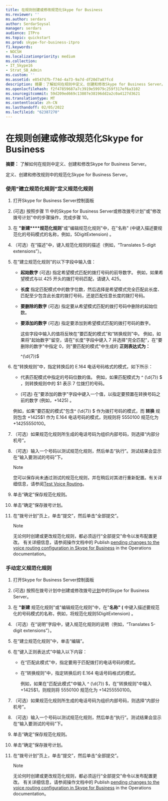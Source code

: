 ```yaml
---
title: 在规则创建或修改规范化Skype for Business
ms.reviewer: ''
ms.author: serdars
author: SerdarSoysal
manager: serdars
audience: ITPro
ms.topic: quickstart
ms.prod: skype-for-business-itpro
f1.keywords:
- NOCSH
ms.localizationpriority: medium
ms.collection:
- IT_Skype16
- Strat_SB_Admin
ms.custom: ''
ms.assetid: e8547d7b-f74d-4a73-9a7d-df20d7a87fcd
description: 摘要：了解如何在规则中定义、创建和修改Skype for Business Server。
ms.openlocfilehash: f2f47859687a7c3919e59979c259f317ef6a3102
ms.sourcegitcommit: 59d209ed669c13807e38196dd2a2c0a4127d3621
ms.translationtype: MT
ms.contentlocale: zh-CN
ms.lasthandoff: 02/05/2022
ms.locfileid: "62387270"
---
```

# <a name="create-or-modify-a-normalization-rule-in-skype-for-business"></a>在规则创建或修改规范化Skype for Business

**摘要：** 了解如何在规则中定义、创建和修改Skype for Business Server。

定义、创建和修改规则中的规范化Skype for Business Server。

### <a name="to-define-a-normalization-rule-by-using-build-a-normalization-rule"></a>使用"建立规范化规则"定义规范化规则

1. 打开Skype for Business Server控制面板

2.  (可选) 按照步骤 11 中的Skype for Business Server或修改拨号计划[](dial-plans.md)"或"修改拨号计划"中的步骤操作，完成步骤 10。[](/previous-versions/office/lync-server-2013/lync-server-2013-modify-a-dial-plan)

3. 在 **"新建****规范化规则**"或"编辑规范化规则"中，在"名称" (中键入描述要规范化的号码模式的名称，例如，5DigitExtension) 。

4. （可选）在“描述”中，键入规范化规则的描述（例如，“Translates 5-digit extensions”）。

5. 在“建立规范化规则”的以下字段中输入值：

   - **起始数字** (可选) 指定希望模式匹配的拨打号码的前导数字。 例如，如果希望模式与以 425 开头的拨打号码匹配，请键入 425。

   - **长度** 指定匹配模式中的数字位数，然后选择是希望模式完全匹配此长度、匹配至少包含此长度的拨打号码，还是匹配任意长度的拨打号码。

   - **要删除的数字** (可选) 指定要从希望模式匹配的拨打号码中删除的起始位数。

   - **要添加的数字** (可选) 指定要添加到希望模式匹配的拨打号码的数字。

     这些字段中输入的值将反映在“要匹配的模式”和“转换规则”中。 例如，如果将"起始数字"留空，请在"长度"字段中键入 7 并选择"完全匹配"，在"要删除的数字"中指定 0，则"要匹配的模式"中生成的 **正则表达式为：**  

     ^(\d{7})$

6. 在“转换规则”中，指定转换后的 E.164 电话号码格式的模式，如下所示：

   - 代表匹配模式中指定的号码位数的值。 例如，如果匹配模式为 ^ (\d{7}) $ ，则转换规则中的 $1 表示 7 位拨打的号码。

   -  (可选) 在"要添加的数字"字段中键入一个值，以指定要预置在转换号码之前的数字 (例如，+1425) 。

     例如，如果"要匹配的模式"包含^ (\d{7}) $ 作为拨打号码的模式，而 **转换** 规则包含 +1425$1 作为 E.164 电话号码的模式，则规则将 5550100 规范化为 +14255550100。

7. （可选）如果规范化规则所生成的电话号码为组织内部号码，则选择“内部分机号”。

8. （可选）输入一个号码以测试规范化规则，然后单击“执行”。测试结果会显示在“输入要测试的号码”下。

    > [!NOTE]
    > 您可以保存尚未通过测试的规范化规则，并在稍后对其进行重新配置。有关详细信息，请参阅[Test Voice Routing](/previous-versions/office/lync-server-2013/lync-server-2013-test-voice-routing)。

9. 单击“确定”保存规范化规则。

10. 单击“确定”保存拨号计划。

11. 在“拨号计划”页上，单击“提交”，然后单击“全部提交”。

    > [!NOTE]
    > 无论何时创建或更改规范化规则，都必须运行“全部提交”命令以发布配置更改。 有关详细信息，请参阅操作文档中的 Publish [pending changes to the voice routing configuration in Skype for Business](voice-route-config-changes.md) in the Operations documentation。

### <a name="to-define-a-normalization-rule-manually"></a>手动定义规范化规则

1. 打开Skype for Business Server控制面板

2.  (可选) 按照在拨号计划中创建或修改拨号[计划](dial-plans.md)中的Skype for Business Server。

3. 在 **"新建** 规范化规则"或"编辑规范化规则"中，在"**名称" (** 中键入描述要规范化的号码模式的名称，例如，将规范化规则5DigitExtension) 。

4. （可选）在“说明”字段中，键入规范化规则的说明（例如，“Translates 5-digit extensions”）。

5. 在“建立规范化规则”中，单击“编辑”。

6. 在“键入正则表达式”中输入以下内容：

   - 在“匹配此模式”中，指定要用于匹配拨打的电话号码的模式。

   - 在“转换规则”中，指定转换后的 E.164 电话号码格式的模式。

     例如，如果在"匹配此模式"中输入 ^ (\d{7}) $，在"转换规则"中输入 +1425$1，则规则将 5550100 规范化为 +14255550100。

7. （可选）如果规范化规则所生成的电话号码为组织内部号码，则选择“内部分机号”。

8. （可选）输入一个号码以测试规范化规则，然后单击“执行”。测试结果会显示在“输入要测试的号码”下。

9. 单击“确定”保存规范化规则。

10. 单击“确定”保存拨号计划。

11. 在“拨号计划”页上，单击“提交”，然后单击“全部提交”。

    > [!NOTE]
    > 无论何时创建或更改规范化规则，都必须运行“全部提交”命令以发布配置更改。 有关详细信息，请参阅操作文档中的 Publish [pending changes to the voice routing configuration in Skype for Business](voice-route-config-changes.md) in the Operations documentation。